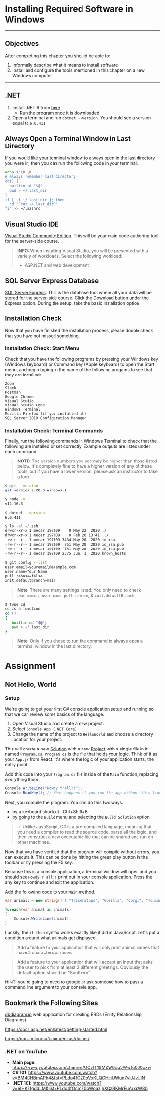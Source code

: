# Installing Required Software in Windows

---

## Objectives

After completing this chapter you should be able to:

1. Informally describe what it means to install software
1. Install and configure the tools mentioned in this chapter on a new Windows computer

---

## .NET

1. Install .NET 6 from [here](https://dotnet.microsoft.com/en-us/download/dotnet/thank-you/sdk-6.0.411-windows-x64-installer)
   * Run the program once it is downloaded
1. Open a terminal and run `dotnet --version`. You should see a version equal to `6.0.411`

## Always Open a Terminal Window in Last Directory
If you would like your terminal window to always open in the last directory you were in, then you can run the following code in your terminal.

```sh
echo $'\n \n
# always remember last directory
cd() {
  builtin cd "$@"
  pwd > ~/.last_dir
}
if [ -f ~/.last_dir ]; then
  cd "`cat ~/.last_dir`"
fi' >> ~/.bashrc
```

## Visual Studio IDE

 [Visual Studio Community Edition](https://visualstudio.microsoft.com/vs/community/). This will be your main code authoring tool for the server-side course.
   > **INFO:** When installing Visual Studio, you will be presented with a variety of workloads. Select the following workload:
   >
   > - ASP.NET and web development

## SQL Server Express Database

[SQL Server Express](https://www.microsoft.com/en-us/sql-server/sql-server-downloads). This is the database tool where all your data will be stored for the server-side course. Click the Download button under the Express option. During the setup, take the basic installation option

## Installation Check

Now that you have finished the installation process, please double check that you have not missed something.

### Installation Check: Start Menu

Check that you have the following programs by pressing your Windows key (Windows keyboard) or Command key (Apple keyboard) to open the Start menu, and begin typing in the name of the following progams to see that they are installed:

```ssh
Zoom
Slack
Postman
Google Chrome
Visual Studio
Visual Studio Code
Windows Terminal
Mozilla Firefox (if you installed it)
SQL Server 2019 Configuration Manager
```

### Installation Check: Terminal Commands

Finally, run the following commands in Windows Terminal to check that the following are installed or set correctly. Example outputs are listed under each command:

> **NOTE:** The version numbers you see may be higher than those listed below. It's completely fine to have a higher version of any of these tools, but if you have a lower version, please ask an instructor to take a look.

```sh
$ git --version
git version 2.28.0.windows.1
```

```sh
$ node -v
v12.16.3
```

```sh
$ dotnet --version
6.0.411
```

```sh
$ ls -al ~/.ssh
drwxr-xr-x 1 mecar 197609    0 May 22  2020 ./  
drwxr-xr-x 1 mecar 197609    0 Feb 26 13:41 ../  
-rw-r--r-- 1 mecar 197609 3434 May 20  2020 id_rsa  
-rw-r--r-- 1 mecar 197609  751 May 20  2020 id_rsa.pub  
-rw-r--r-- 1 mecar 197609  751 May 20  2020 id_rsa.pub  
-rw-r--r-- 1 mecar 197609 2375 Jun  1  2020 known_hosts  
```

```sh
$ git config --list
user.email=youremail@example.com  
user.name=Your Name 
pull.rebase=false  
init.defaultbranch=main  
```

> **Note:** There are many settings listed. You only need to check `user.email`, `user.name`, `pull.rebase`, & `init.defaultBranch`.
```sh
$ type cd
cd is a function  
cd ()  
{  
   builtin cd "$@";  
   pwd > ~/.last_dir  
}
```

> **Note:** Only if you chose to run the command to always open a terminal window in the last directory.

# Assignment

## Not Hello, World

### Setup

We're going to get your first C# console application setup and running so that we can review some basics of the language.

1. Open Visual Studio and create a new project.
2. Select `Console App (.NET Core)`
3. Change the name of the project to `HelloWorld` and choose a directory location for your project.

This will create a new [Solution](https://docs.microsoft.com/en-us/visualstudio/extensibility/internals/solutions-overview) with a new [Project](https://docs.microsoft.com/en-us/visualstudio/extensibility/internals/projects) with a single file in it named `Program.cs`.
`Program.cs` is the file that holds your logic. Think of it as your `App.js` from React. It's where the logic of your application starts; the entry point.

Add this code into your `Program.cs` file inside of the `Main` function, replacing everything there.

```csharp
Console.WriteLine("Howdy Y'all!!");
Console.ReadKey(); // What happens if you run the app without this line?
```

Next, you compile the program. You can do this two ways.

- by a keyboard shortcut : Ctrl+Shift+B
- by going to the `Build` menu and selecting the `Build Solution` option

> ☞ Unlike JavaScript, C# is a pre-compiled language, meaning that you need a compiler to read the source code, parse all the logic, and then construct a new executable file that can be shared and run on other machines.
> 

Now that you have verified that the program will compile without errors, you can execute it. This can be done by hitting the green play button in the toolbar or by pressing the F5 key.

Because this is a console application, a terminal window will open and you should see `Howdy Y'all!!` print out in your console application. Press the any key to continue and exit the application.

Add the following code to your `Main` method.

```csharp
var animals = new string[] { "Triceratops", "Gorilla", "Corgi", "Toucan" };

foreach(var animal in animals)
{
	Console.WriteLine(animal);
}
```

Luckily, the `if-then` syntax works exactly like it did in JavaScript. Let's put a condition around what animals get displayed.

> Add a feature to your application that will only print animal names that have 5 characters or more.
> 

> Add a feature to your application that will accept an input that asks the user to pick from at least 3 different greetings. Obviously the default option should be "Southern"
> 

HINT: you're going to need to google or ask someone how to pass a command line argument to your console app.

## Bookmark the Following Sites

[dbdiagram.io](http://dbdiagram.io) web application for creating ERDs (Entity Relationship Diagrams).

https://docs.asp.net/en/latest/getting-started.html

https://docs.microsoft.com/en-us/dotnet/

### .NET on YouTube

* **Main page**: https://www.youtube.com/channel/UCvtT19MZW8dq5Wwfu6B0oxw
* **C# 101**: https://www.youtube.com/watch?v=BM4CHBmAPh4&list=PLdo4fOZ0oVxKLQCHpiUWun7vlJJvUiN
* **.NET 101**: https://www.youtube.com/watch?v=eIHKZfgddLM&list=PLdo4fOcmZ0oWoazjhXQzBKMrFuArxpW80

